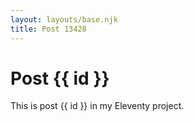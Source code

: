 ```yaml
---
layout: layouts/base.njk
title: Post 13428
---
```


# Post {{ id }}

This is post {{ id }} in my Eleventy project.
